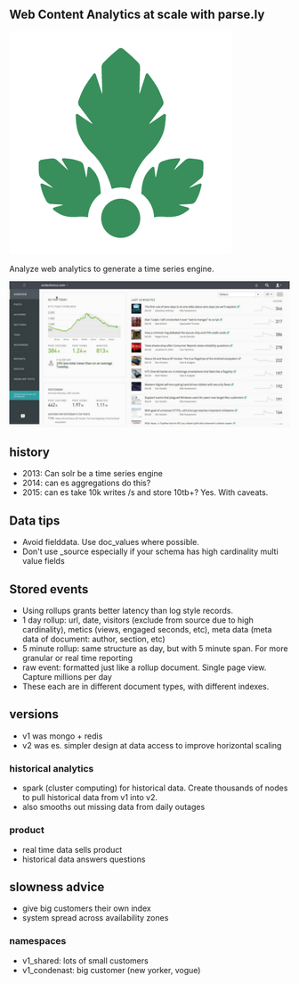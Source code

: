 ## Web Content Analytics at scale with parse.ly

![parsely logo](parsely.png)

Analyze web analytics to generate a time series engine.


![screenshot](parsely-screenshot.png)


## history

* 2013: Can solr be a time series engine
* 2014: can es aggregations do this?
* 2015: can es take 10k writes /s and store 10tb+? Yes. With caveats.


## Data tips

* Avoid fielddata. Use doc_values where possible.
* Don't use _source especially if your schema has high cardinality multi value fields


## Stored events

* Using rollups grants better latency than log style records.
* 1 day rollup: url, date, visitors (exclude from source due to high cardinality), metics (views, engaged seconds, etc), meta data (meta data of document: author, section, etc)
* 5 minute rollup: same structure as day, but with 5 minute span. For more granular or real time reporting
* raw event: formatted just like a rollup document. Single page view. Capture millions per day
* These each are in different document types, with different indexes.


## versions

* v1 was mongo + redis
* v2 was es. simpler design at data access to improve horizontal scaling


### historical analytics

* spark (cluster computing) for historical data. Create thousands of nodes to pull historical data from v1 into v2.
* also smooths out missing data from daily outages


### product

* real time data sells product
* historical data answers questions


## slowness advice

* give big customers their own index
* system spread across availability zones

### namespaces
* v1_shared: lots of small customers
* v1_condenast: big customer (new yorker, vogue)
